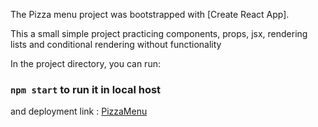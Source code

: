 
The Pizza menu project was bootstrapped with [Create React App].

This a small simple project practicing components, props, jsx, rendering lists and conditional rendering without functionality

In the project directory, you can run:
### `npm start` to run it in local host 
and deployment link : [PizzaMenu](https://beginner-react-projects.vercel.app/)










